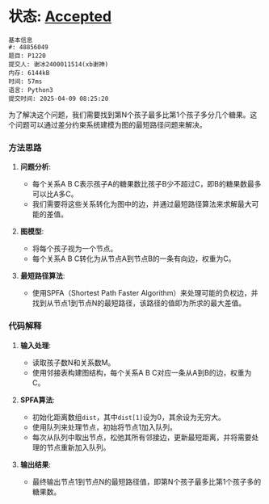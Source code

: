 # 状态: [Accepted](http://dsbpython.openjudge.cn/dspythonbook/solution/48856049/)

```
基本信息
#: 48856049
题目: P1220
提交人: 谢冰2400011514(xb谢神)
内存: 6144kB
时间: 57ms
语言: Python3
提交时间: 2025-04-09 08:25:20
```

​为了解决这个问题，我们需要找到第N个孩子最多比第1个孩子多分几个糖果。这个问题可以通过差分约束系统建模为图的最短路径问题来解决。

### 方法思路
1. **问题分析**:
   - 每个关系A B C表示孩子A的糖果数比孩子B少不超过C，即B的糖果数最多可以比A多C。
   - 我们需要将这些关系转化为图中的边，并通过最短路径算法来求解最大可能的差值。

2. **图模型**:
   - 将每个孩子视为一个节点。
   - 每个关系A B C转化为从节点A到节点B的一条有向边，权重为C。

3. **最短路径算法**:
   - 使用SPFA（Shortest Path Faster Algorithm）来处理可能的负权边，并找到从节点1到节点N的最短路径，该路径的值即为所求的最大差值。

### 代码解释
1. **输入处理**:
   - 读取孩子数N和关系数M。
   - 使用邻接表构建图结构，每个关系A B C对应一条从A到B的边，权重为C。

2. **SPFA算法**:
   - 初始化距离数组`dist`，其中`dist[1]`设为0，其余设为无穷大。
   - 使用队列来处理节点，初始将节点1加入队列。
   - 每次从队列中取出节点，松弛其所有邻接边，更新最短距离，并将需要处理的节点重新加入队列。

3. **输出结果**:
   - 最终输出节点1到节点N的最短路径值，即第N个孩子最多比第1个孩子多的糖果数。